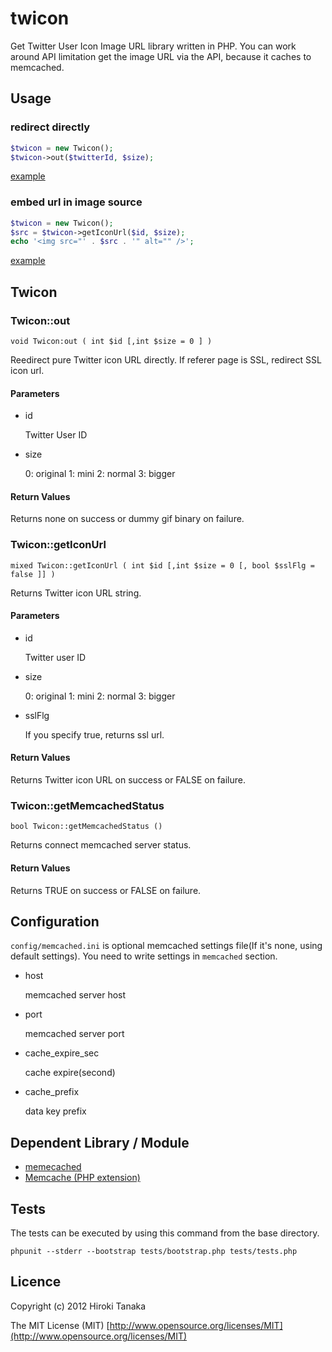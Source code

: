 twicon
==========================

Get Twitter User Icon Image URL library written in PHP.
You can work around API limitation get the image URL via the API, because it caches to memcached.

Usage
-----
### redirect directly

```php
$twicon = new Twicon();
$twicon->out($twitterId, $size);
```

[example](http://github.com/teriyakisan/twicon/blob/master/examples/images.php)

### embed url in image source

```php
$twicon = new Twicon();
$src = $twicon->getIconUrl($id, $size);
echo '<img src="' . $src . '" alt="" />';
```

[example](http://github.com/teriyakisan/twicon/blob/master/examples/html.php)

Twicon
----
### Twicon::out

    void Twicon:out ( int $id [,int $size = 0 ] )

Reedirect pure Twitter icon URL directly.
If referer page is SSL, redirect SSL icon url.

#### Parameters

* id

    Twitter User ID

* size


    0: original
    1: mini
    2: normal
    3: bigger

#### Return Values

Returns none on success or dummy gif binary on failure.

### Twicon::getIconUrl

    mixed Twicon::getIconUrl ( int $id [,int $size = 0 [, bool $sslFlg = false ]] )

Returns Twitter icon URL string.

#### Parameters

* id

    Twitter user ID

* size

    0: original
    1: mini
    2: normal
    3: bigger

* sslFlg

    If you specify true, returns ssl url.

#### Return Values

Returns Twitter icon URL on success or FALSE on failure.

### Twicon::getMemcachedStatus

    bool Twicon::getMemcachedStatus ()

Returns connect memcached server status.

#### Return Values

Returns TRUE on success or FALSE on failure.

Configuration
----
`config/memcached.ini` is optional memcached settings file(If it's none, using default settings).
You need to write settings in `memcached` section.

* host

    memcached server host

* port

    memcached server port

* cache_expire_sec

    cache expire(second)

* cache_prefix

    data key prefix

Dependent Library / Module
----
- [memecached](http://memcached.org/)
- [Memcache (PHP extension)](http://php.net/manual/en/book.memcache.php)

Tests
-----
The tests can be executed by using this command from the base directory.

    phpunit --stderr --bootstrap tests/bootstrap.php tests/tests.php

Licence
----
Copyright (c) 2012 Hiroki Tanaka

The MIT License (MIT) [http://www.opensource.org/licenses/MIT](http://www.opensource.org/licenses/MIT)
